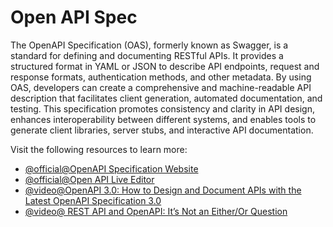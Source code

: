 # Open API Spec

The OpenAPI Specification (OAS), formerly known as Swagger, is a standard for defining and documenting RESTful APIs. It provides a structured format in YAML or JSON to describe API endpoints, request and response formats, authentication methods, and other metadata. By using OAS, developers can create a comprehensive and machine-readable API description that facilitates client generation, automated documentation, and testing. This specification promotes consistency and clarity in API design, enhances interoperability between different systems, and enables tools to generate client libraries, server stubs, and interactive API documentation.

Visit the following resources to learn more:

- [@official@OpenAPI Specification Website](https://swagger.io/specification/)
- [@official@Open API Live Editor](https://swagger.io/tools/swagger-editor/)
- [@video@OpenAPI 3.0: How to Design and Document APIs with the Latest OpenAPI Specification 3.0](https://www.youtube.com/watch?v=6kwmW_p_Tig)
- [@video@ REST API and OpenAPI: It’s Not an Either/Or Question](https://www.youtube.com/watch?v=pRS9LRBgjYg)
